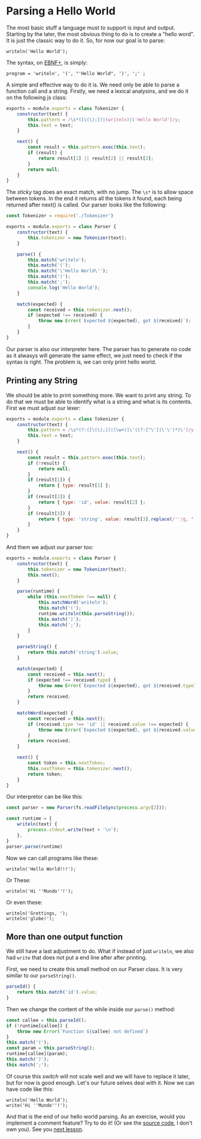 Parsing a Hello World
=====================

The most basic stuff a language must to support is input and output. Starting by the later, the most obvious thing to do  is to create a "hello word". It is just the classic way to do it. So, for now our goal is to parse:

```bootlang
writeln('Hello World');
```

The syntax, on [EBNF+][], is simply:

```ebnf+
program = 'writeln', '(', "'Hello World", ')', ';' ;
```


A simple and effective way to do it is. We need only be able to parse a function call and a string.
Firstly, we need a lexical analysins, and we do it on the following js class:

```js
exports = module.exports = class Tokenizer {
    constructor(text) {
        this.pattern = /\s*([\(\);])|(writeln)|('Hello World')/y;
        this.text = text;
    }

    next() {
        const result = this.pattern.exec(this.text);
        if (result) {
            return result[1] || result[2] || result[3];
        }
        return null;
    }
}
```

The *sticky* tag does an exact match, with no jump. The `\s*` is to allow space between tokens. In the end it returns all the tokens it found, each being returned after next() is called. Our parser looks like the following:

```js
const Tokenizer = require('./Tokenizer')

exports = module.exports = class Parser {
    constructor(text) {
        this.tokenizer = new Tokenizer(text);
    }

    parse() {
        this.match('writeln');
        this.match('(');
        this.match('\'Hello World\'');
        this.match(')');
        this.match(';');
        console.log('Hello World');
    }

    match(expected) {
        const received = this.tokenizer.next();
        if (expected !== received) {
            throw new Error(`Expected ${expected}, got ${received}`);
        }
    }
}
```

Our parser is also our interpreter here. The parser has to generate no code as it alwasys will generate the same effect, we just need to check if the syntax is right. The problem is, we can only print hello world. 

Printing any String
-------------------
We should be able to print something more. We want to print any string. To do
that we must be able to identify what is a string and what is its contents. First we must adjust our lexer:

```js
exports = module.exports = class Tokenizer {
    constructor(text) {
        this.pattern = /\s*(?:([\(\);])|(\w+)|\'((?:[^\']|\'\')*)\')/y;
        this.text = text;
    }

    next() {
        const result = this.pattern.exec(this.text);
        if (!result) {
            return null;
        }
        if (result[1]) {
            return { type: result[1] };
        }
        if (result[2]) {
            return { type: 'id', value: result[2] };
        }
        if (result[3]) {
            return { type: 'string', value: result[3].replace(/''/g, "'") };
        }
    }
}
```

And them we adjust our parser too:

```js
exports = module.exports = class Parser {
    constructor(text) {
        this.tokenizer = new Tokenizer(text);
        this.next();
    }

    parse(runtime) {
        while (this.nextToken !== null) {
            this.matchWord('writeln');
            this.match('(');
            runtime.writeln(this.parseString());
            this.match(')');
            this.match(';');
        }
    }

    parseString() {
        return this.match('string').value;
    }

    match(expected) {
        const received = this.next();
        if (expected !== received.type) {
            throw new Error(`Expected ${expected}, got ${received.type}`);
        }
        return received;
    }

    matchWord(expected) {
        const received = this.next();
        if (received.type !== 'id' || received.value !== expected) {
            throw new Error(`Expected ${expected}, got ${received.value}`);
        }
        return received;
    }

    next() {
        const token = this.nextToken;
        this.nextToken = this.tokenizer.next();
        return token;
    }
}
```

Our interpretor can be like this:
```js
const parser = new Parser(fs.readFileSync(process.argv[2]));

const runtime = {
    writeln(text) {
        process.stdout.write(text + '\n');
    },
}
parser.parse(runtime)
```

Now we can call programs like these:

```bootlang
writeln('Hello World!!!');
```

Or These:
```bootlang
writeln('Hi ''Mundo''!');
```

Or even these:
```bootlang
writeln('Grettings, ');
writeln('globe!');
```
More than one output function
-----------------------------

We still have a last adjustment to do. What if instead of just `writeln`, we also had `write` that does not put a end line after after printing.

First, we need to create this small method on our Parser class. It is very similar to our `parseString()`.
```js
parseId() {
    return this.match('id').value;
}
```

Then we change the content of the while inside our `parse()` method:
```js
const callee = this.parseId();
if (!runtime[callee]) {
    throw new Error(`Function ${callee} not defined`)
}
this.match('(');
const param = this.parseString();
runtime[callee](param);
this.match(')');
this.match(';');
```

Of course this *switch* will not scale well and we will have to replace it later, but for now is good enough. Let's our future selves deal with it. Now we can have code like this:

```
writeln('Hello World');
write('Hi ''Mundo''!');
```

And that is the end of our hello world parsing. As an exercise, would you implement a comment feature? Try to do it! (Or see the [source code], I don't own you). See you [next lesson].

[source code]: https://github.com/talesm/bootlang/tree/lesson0-1
[next lesson]: ./stage0-lesson2
[ebnf+]: https://pt.wikipedia.org/wiki/Formalismo_de_Backus-Naur_Estendido
